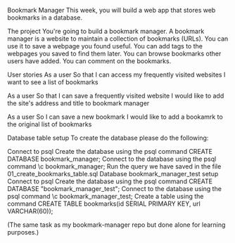 Bookmark Manager
This week, you will build a web app that stores web bookmarks in a database.

The project
You're going to build a bookmark manager. A bookmark manager is a website to maintain a collection of bookmarks (URLs). You can use it to save a webpage you found useful. You can add tags to the webpages you saved to find them later. You can browse bookmarks other users have added. You can comment on the bookmarks.

User stories
As a user So that I can access my frequently visited websites I want to see a list of bookmarks

As a user So that I can save a frequently visited website I would like to add the site's address and title to bookmark manager

As a user So I can save a new bookmark I would like to add a bookamrk to the original list of bookmarks

Database table setup
To create the database please do the following:

Connect to psql
Create the database using the psql command CREATE DATABASE bookmark_manager;
Connect to the database using the psql command \c bookmark_manager;
Run the query we have saved in the file 01_create_bookmarks_table.sql
Database bookmark_manager_test setup
Connect to psql
Create the database using the psql command CREATE DATABASE "bookmark_manager_test";
Connect to the database using the psql command \c bookmark_manager_test;
Create a table using the command CREATE TABLE bookmarks(id SERIAL PRIMARY KEY, url VARCHAR(60));




(The same task as my bookmark-manager repo but done alone for learning purposes.)